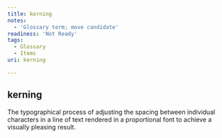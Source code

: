 ```yaml
---
title: kerning
notes:
  - 'Glossary term; move candidate'
readiness: 'Not Ready'
tags:
  - Glossary
  - Items
uri: kerning

---
```

## <span>kerning</span>

The typographical process of adjusting the spacing between individual characters in a line of text rendered in a proportional font to achieve a visually pleasing result.

